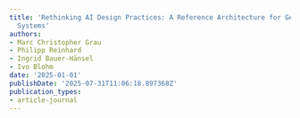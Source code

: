 ```yaml
---
title: 'Rethinking AI Design Practices: A Reference Architecture for Generative AI
  Systems'
authors:
- Marc Christopher Grau
- Philipp Reinhard
- Ingrid Bauer-Hänsel
- Ivo Blohm
date: '2025-01-01'
publishDate: '2025-07-31T11:06:18.897368Z'
publication_types:
- article-journal
---
```


